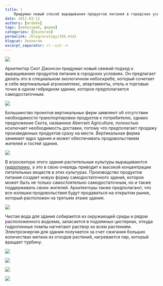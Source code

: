 ```yaml
---
title: |
    Придуман новый способ выращивания продуктов питания в городских условиях!
date: 2011-03-12
authors: [mrdekk]
tags: [небоскреб, ферма]
categories: [Экология]
permalink: /blog/ecology/356.html
blogcat: Экология
excerpt_separator: <!--cut-->
---
```



![](http://itw66.ru/uploads/images/00/00/01/2011/03/12/4970a0.jpg)


Архитектор Скот Джонсон придумал новый свежий подход к выращиванию продуктов питания в городских условиях. Он предлагает делать это в специальном экологичном небоскребе, который сочетает в себе вертикальный агрокомплекс, апартаменты, отель и торговые точки в одном гибридном здании, которое предполагается самодостаточным.


<!--cut-->



![](http://itw66.ru/uploads/images/00/00/01/2011/03/12/d86669.jpg)


Большинство проектов вертикальных ферм заявляют об отсутствии необходимости транспортировки продуктов к потребителю, однако предложение Скота, названное Aberrant Agriculture, полностью исключает необходимость доставки, потому что предполагает продажу произведенных продуктов сразу на месте. Вертикальная ферма занимает ядро здания и может обеспечивать продовольствием жителей и гостей здания.


![](http://itw66.ru/uploads/images/00/00/01/2011/03/12/5f6137.png)


В агросекторе этого здания растительные культуры выращиваются [гидропонно](http://ru.wikipedia.org/wiki/%D0%93%D0%B8%D0%B4%D1%80%D0%BE%D0%BF%D0%BE%D0%BD%D0%B8%D0%BA%D0%B0), а это в свою очередь приводит к высокой концентрации питательных веществ в этих культурах. Производство продуктов питания создает новую форму самодостаточного здания, которое может быть не только самостоятельно самодостаточным, но и также поддерживать своих жителей. Архитекторы также предполагают, что все излишки продовольствия будут продаваться на открытом рынке, который расположен на третьем этаже здания.


![](http://itw66.ru/uploads/images/00/00/01/2011/03/12/594686.jpg)


Чистая вода для здания собирается из окружающей среды и рядом расположенного водоема, запасается в подземных цистернах, откуда гидропонные помпы нагнетают раствор ко всем растениям. Электроэнергия для здания получается за счет сжигания больших количествах метана из отходов растений, нагревается пар, который вращает турбину.


![](http://itw66.ru/uploads/images/00/00/01/2011/03/12/cc6f3e.jpg)


![](http://itw66.ru/uploads/images/00/00/01/2011/03/12/58a50d.jpg)


![](http://itw66.ru/uploads/images/00/00/01/2011/03/12/0a7e4a.jpg)


![](http://itw66.ru/uploads/images/00/00/01/2011/03/12/f212fa.jpg)


